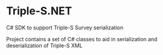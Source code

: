 # Triple-S.NET
C# SDK to support Triple-S Survey serialization

Project contains a set of C# classes to aid in serialization and deserialization of Triple-S XML

